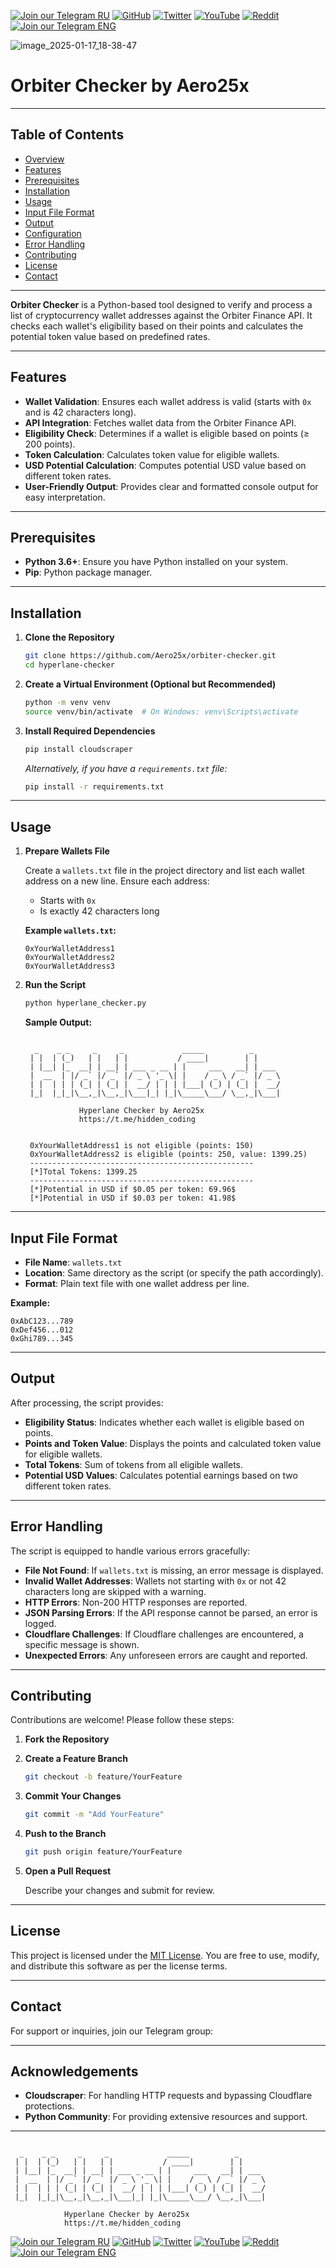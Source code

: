 [![Join our Telegram RU](https://img.shields.io/badge/Telegram-RU-03A500?style=for-the-badge&logo=telegram&logoColor=white&labelColor=blue&color=red)](https://t.me/hidden_coding)
[![GitHub](https://img.shields.io/badge/GitHub-181717?style=for-the-badge&logo=github&logoColor=white)](https://github.com/aero25x)
[![Twitter](https://img.shields.io/badge/Twitter-1DA1F2?style=for-the-badge&logo=x&logoColor=white)](https://x.com/aero25x)
[![YouTube](https://img.shields.io/badge/YouTube-FF0000?style=for-the-badge&logo=youtube&logoColor=white)](https://www.youtube.com/@flaming_chameleon)
[![Reddit](https://img.shields.io/badge/Reddit-FF3A00?style=for-the-badge&logo=reddit&logoColor=white)](https://www.reddit.com/r/HiddenCode/)
[![Join our Telegram ENG](https://img.shields.io/badge/Telegram-EN-03A500?style=for-the-badge&logo=telegram&logoColor=white&labelColor=blue&color=red)](https://t.me/hidden_coding_en)


![image_2025-01-17_18-38-47](https://github.com/user-attachments/assets/39d42d94-03f0-465c-b9fe-e2100eb616f1)


# Orbiter Checker by Aero25x


---

## Table of Contents

- [Overview](#overview)
- [Features](#features)
- [Prerequisites](#prerequisites)
- [Installation](#installation)
- [Usage](#usage)
- [Input File Format](#input-file-format)
- [Output](#output)
- [Configuration](#configuration)
- [Error Handling](#error-handling)
- [Contributing](#contributing)
- [License](#license)
- [Contact](#contact)

---



**Orbiter Checker** is a Python-based tool designed to verify and process a list of cryptocurrency wallet addresses against the Orbiter Finance API. It checks each wallet's eligibility based on their points and calculates the potential token value based on predefined rates.

---

## Features

- **Wallet Validation**: Ensures each wallet address is valid (starts with `0x` and is 42 characters long).
- **API Integration**: Fetches wallet data from the Orbiter Finance API.
- **Eligibility Check**: Determines if a wallet is eligible based on points (≥ 200 points).
- **Token Calculation**: Calculates token value for eligible wallets.
- **USD Potential Calculation**: Computes potential USD value based on different token rates.
- **User-Friendly Output**: Provides clear and formatted console output for easy interpretation.

---

## Prerequisites

- **Python 3.6+**: Ensure you have Python installed on your system.
- **Pip**: Python package manager.

---

## Installation

1. **Clone the Repository**

   ```bash
   git clone https://github.com/Aero25x/orbiter-checker.git
   cd hyperlane-checker
   ```

2. **Create a Virtual Environment (Optional but Recommended)**

   ```bash
   python -m venv venv
   source venv/bin/activate  # On Windows: venv\Scripts\activate
   ```

3. **Install Required Dependencies**

   ```bash
   pip install cloudscraper
   ```

   *Alternatively, if you have a `requirements.txt` file:*

   ```bash
   pip install -r requirements.txt
   ```

---

## Usage

1. **Prepare Wallets File**

   Create a `wallets.txt` file in the project directory and list each wallet address on a new line. Ensure each address:

   - Starts with `0x`
   - Is exactly 42 characters long

   **Example `wallets.txt`:**

   ```
   0xYourWalletAddress1
   0xYourWalletAddress2
   0xYourWalletAddress3
   ```

2. **Run the Script**

   ```bash
   python hyperlane_checker.py
   ```

   **Sample Output:**

   ```
  
     _    _ _     _     _             _____          _
    | |  | (_)   | |   | |           / ____|        | |
    | |__| |_  __| | __| | ___ _ __ | |     ___   __| | ___
    |  __  | |/ _` |/ _` |/ _ \ '_ \| |    / _ \ / _` |/ _ \
    | |  | | | (_| | (_| |  __/ | | | |___| (_) | (_| |  __/
    |_|  |_|_|\__,_|\__,_|\___|_| |_|\_____\___/ \__,_|\___|

               Hyperlane Checker by Aero25x
               https://t.me/hidden_coding


    0xYourWalletAddress1 is not eligible (points: 150)
    0xYourWalletAddress2 is eligible (points: 250, value: 1399.25)
    --------------------------------------------------
    [*]Total Tokens: 1399.25
    --------------------------------------------------
    [*]Potential in USD if $0.05 per token: 69.96$
    [*]Potential in USD if $0.03 per token: 41.98$
   ```

---

## Input File Format

- **File Name**: `wallets.txt`
- **Location**: Same directory as the script (or specify the path accordingly).
- **Format**: Plain text file with one wallet address per line.

**Example:**

```
0xAbC123...789
0xDef456...012
0xGhi789...345
```

---

## Output

After processing, the script provides:

- **Eligibility Status**: Indicates whether each wallet is eligible based on points.
- **Points and Token Value**: Displays the points and calculated token value for eligible wallets.
- **Total Tokens**: Sum of tokens from all eligible wallets.
- **Potential USD Values**: Calculates potential earnings based on two different token rates.


---

## Error Handling

The script is equipped to handle various errors gracefully:

- **File Not Found**: If `wallets.txt` is missing, an error message is displayed.
- **Invalid Wallet Addresses**: Wallets not starting with `0x` or not 42 characters long are skipped with a warning.
- **HTTP Errors**: Non-200 HTTP responses are reported.
- **JSON Parsing Errors**: If the API response cannot be parsed, an error is logged.
- **Cloudflare Challenges**: If Cloudflare challenges are encountered, a specific message is shown.
- **Unexpected Errors**: Any unforeseen errors are caught and reported.

---

## Contributing

Contributions are welcome! Please follow these steps:

1. **Fork the Repository**

2. **Create a Feature Branch**

   ```bash
   git checkout -b feature/YourFeature
   ```

3. **Commit Your Changes**

   ```bash
   git commit -m "Add YourFeature"
   ```

4. **Push to the Branch**

   ```bash
   git push origin feature/YourFeature
   ```

5. **Open a Pull Request**

   Describe your changes and submit for review.

---

## License

This project is licensed under the [MIT License](LICENSE). You are free to use, modify, and distribute this software as per the license terms.

---

## Contact

For support or inquiries, join our Telegram group:


---

## Acknowledgements

- **Cloudscraper**: For handling HTTP requests and bypassing Cloudflare protections.
- **Python Community**: For providing extensive resources and support.

---



```
  
  _    _ _     _     _             _____          _
 | |  | (_)   | |   | |           / ____|        | |
 | |__| |_  __| | __| | ___ _ __ | |     ___   __| | ___
 |  __  | |/ _` |/ _` |/ _ \ '_ \| |    / _ \ / _` |/ _ \
 | |  | | | (_| | (_| |  __/ | | | |___| (_) | (_| |  __/
 |_|  |_|_|\__,_|\__,_|\___|_| |_|\_____\___/ \__,_|\___|

            Hyperlane Checker by Aero25x
            https://t.me/hidden_coding
```

[![Join our Telegram RU](https://img.shields.io/badge/Telegram-RU-03A500?style=for-the-badge&logo=telegram&logoColor=white&labelColor=blue&color=red)](https://t.me/hidden_coding)
[![GitHub](https://img.shields.io/badge/GitHub-181717?style=for-the-badge&logo=github&logoColor=white)](https://github.com/aero25x)
[![Twitter](https://img.shields.io/badge/Twitter-1DA1F2?style=for-the-badge&logo=x&logoColor=white)](https://x.com/aero25x)
[![YouTube](https://img.shields.io/badge/YouTube-FF0000?style=for-the-badge&logo=youtube&logoColor=white)](https://www.youtube.com/@flaming_chameleon)
[![Reddit](https://img.shields.io/badge/Reddit-FF3A00?style=for-the-badge&logo=reddit&logoColor=white)](https://www.reddit.com/r/HiddenCode/)
[![Join our Telegram ENG](https://img.shields.io/badge/Telegram-EN-03A500?style=for-the-badge&logo=telegram&logoColor=white&labelColor=blue&color=red)](https://t.me/hidden_coding_en)

